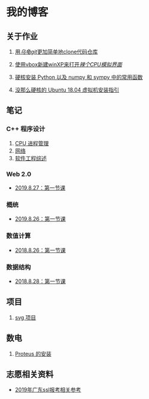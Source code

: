 # 我的博客

## 关于作业

1. <a href="001(forlab01">用*乌龟git*更加简单地clone代码仓库</a>

2. <a href="002(forlab07">使用vbox新建winXP来打开*辣个CPU模拟界面*</a>

3. <a href="003(forlab10">硬核安装 Python 以及 numpy 和 sympy 中的常用函数</a>

4. <a href="004(forlab15">没那么硬核的 Ubuntu 18.04 虚拟机安装指引</a>

## 笔记

### C++ 程序设计

1. <a href="note/CPUmanagement">CPU 进程管理</a>
2. <a href="note/Network_and_WWW">网络</a>
3. <a href="note/SEreview">软件工程综述</a>

### Web 2.0

* [2019.8.27：第一节课](/note/web2.0/2019.8.27.html)

### 概统

* [2019.8.26：第一节课](/note/概统/2019.8.26,html)

### 数值计算

* [2018.8.26：第一节课](/note/数值计算方法/2019.8.26.html)

### 数据结构

* [2018.8.28：第一节课](/note/数据结构/2019.8.28.html)

## 项目

1. <a href="work/svg/readme"> svg 项目</a>

## 数电

1. <a href="DigitalFundamentals/proteus"> Proteus 的安装 </a>

## 志愿相关资料

* <a href="gaokao/2019年">2019年广东ssl报考相关参考</a>